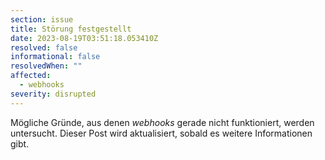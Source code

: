 ```yaml
---
section: issue
title: Störung festgestellt
date: 2023-08-19T03:51:18.053410Z
resolved: false
informational: false
resolvedWhen: ""
affected:
  - webhooks
severity: disrupted
---
```

Mögliche Gründe, aus denen *webhooks* gerade nicht funktioniert, werden untersucht. Dieser Post wird aktualisiert, sobald es weitere Informationen gibt.

        